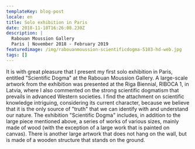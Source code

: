 ```yaml
---
templateKey: blog-post
locale: en
title: Solo exhibition in Paris
date: 2018-11-18T16:26:08.230Z
description: |
  Rabouan Moussion Gallery
  Paris | November 2018 - February 2019
featuredimage: /img/rabouanmoussion-scientificdogma-5103-hd-web.jpg
tags: []
---
```

It is with great pleasure that I present my first solo exhibition in Paris, entitled "Scientific Dogma" at the Rabouan Moussion Gallery. A large-scale artwork from the exhibition was presented at the Riga Biennial, RIBOCA 1, in Latvia, where I also commented on the strong scientific dogmatism that prevails in advanced Western societies. I find the attachment on scientific knowledge intriguing, considering its current character, because we believe that it is the only source of "truth" that we can identify with and understand our nature. The exhibition "Scientific Dogma" includes, in addition to the large piece mentioned above, a series of works of various sizes, mainly made of wood (with the exception of a large work that is painted on canvas). There is another large artwork that does not hang on the wall, but is made of a wooden structure that stands on the ground.